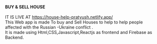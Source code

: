 **BUY & SELL HOUSE**
<br>
<br>
 IT IS LIVE AT https://house-help-pratyush.netlify.app/
<br>
This Web app is made To buy and Sell Houses to help to help people affected with the Russian -Ukraine conflict .<br>
It is made using Html,CSS,Javascript,Reactjs as frontend and Firebase as Backend.<br>
